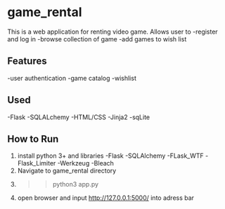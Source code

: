 # game_rental
This is a web application for renting video game.
Allows user to 
-register and log in
-browse collection of game
-add games to wish list

## Features
-user authentication
-game catalog
-wishlist

## Used
-Flask
-SQLALchemy
-HTML/CSS
-Jinja2
-sqLite

## How to Run
1. install python 3+ and libraries
   -Flask
   -SQLAlchemy
   -FLask_WTF
   -Flask_Limiter
   -Werkzeug
   -Bleach
2. Navigate to game_rental directory
3. >>python3 app.py
4. open browser and input http://127.0.0.1:5000/ into adress bar


